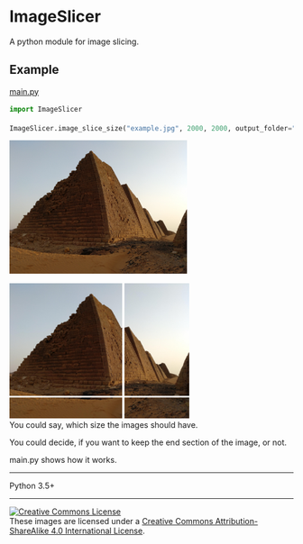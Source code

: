 # ImageSlicer
A python module for image slicing.  

Example
---
[main.py](main.py)
```python
import ImageSlicer

ImageSlicer.image_slice_size("example.jpg", 2000, 2000, output_folder="slice_image", keep_end_sections=True)
```

<img src="example.jpg" width="315" title="original image">  
  
<img src="slice_image/0001_example.jpg" width="200" height="200"> <img src="slice_image/0002_example.jpg" width="115" height="200">  
<img src="slice_image/0003_example.jpg" width="200" height="37"> <img src="slice_image/0004_example.jpg" width="115" height="37">  
You could say, which size the images should have.  

You could decide, if you want to keep the end section of the image, or not.  

main.py shows how it works.  

---
Python 3.5+

---
<a rel="license" href="http://creativecommons.org/licenses/by-sa/4.0/"><img alt="Creative Commons License" style="border-width:0" src="https://i.creativecommons.org/l/by-sa/4.0/88x31.png" /></a><br />These images are licensed under a <a rel="license" href="http://creativecommons.org/licenses/by-sa/4.0/">Creative Commons Attribution-ShareAlike 4.0 International License</a>.
